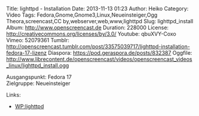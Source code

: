 Title: lighttpd - Installation
Date: 2013-11-13 01:23
Author: Heiko
Category: Video
Tags: Fedora,Gnome,Gnome3,Linux,Neueinsteiger,Ogg Theora,screencast,CC by,webserver,web,www,lighttpd
Slug: lighttpd_install
Album: http://www.openscreencast.de
Duration: 228000
License: http://creativecommons.org/licenses/by/3.0/
Youtube: qbuXVY-Coxo
Vimeo: 52079361
Tumblr: http://openscreencast.tumblr.com/post/33575039717/lighttpd-installation-fedora-17-lizenz
Diaspora: https://pod.geraspora.de/posts/832387
Oggfile: http://www.librecontent.de/openscreencast/videos/openscreencast_videos_linux/lighttpd_install.ogg

Ausgangspunkt: Fedora 17  
Zielgruppe: Neueinsteiger  

Links:

  * [WP:lighttpd](https://de.wikipedia.org/wiki/Lighttpd "Link zu WP:lighttpd" )

